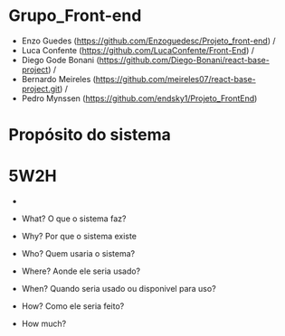 # Grupo_Front-end
- Enzo Guedes (https://github.com/Enzoguedesc/Projeto_front-end) /
- Luca Confente (https://github.com/LucaConfente/Front-End) /
- Diego Gode Bonani (https://github.com/Diego-Bonani/react-base-project) /
- Bernardo Meireles (https://github.com/meireles07/react-base-project.git) /
- Pedro Mynssen (https://github.com/endsky1/Projeto_FrontEnd)


# Propósito do sistema



# 5W2H
- 

- What?
  O que o sistema faz?

- Why?
  Por que o sistema existe

- Who?
  Quem usaria o sistema?

- Where?
  Aonde ele seria usado?

- When?
  Quando seria usado ou disponivel para uso?

- How?
  Como ele seria feito?

- How much?
  
